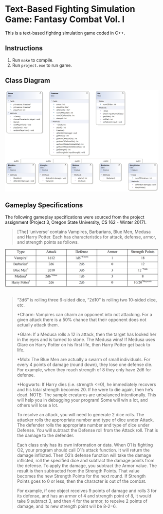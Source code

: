 # Text-Based Fighting Simulation Game: Fantasy Combat Vol. I

This is a text-based fighting simulation game coded in C++.

## Instructions
1. Run `make` to compile.
2. Run `project.exe` to run game.

## Class Diagram
![](class_diagram.png)

## Gameplay Specifications
The following gameplay specifications were sourced from the project assignment (Project 3, Oregon State University, CS 162 - Winter 2017).

> [The] ‘universe’ contains Vampires, Barbarians, Blue Men, Medusa and Harry Potter. Each has characteristics for attack, defense, armor, and strength points as follows.

<div align="center">
    <img src="character_chart.png" width="700">
</div>&nbsp

> “3d6” is rolling three 6-sided dice, “2d10” is rolling two 10-sided dice, etc.
>
> *Charm: Vampires can charm an opponent into not attacking. For a given attack there is a 50% chance that their opponent does not actually attack them.
>
> *Glare: If a Medusa rolls a 12 in attack, then the target has looked her in the eyes and is turned to stone. The Medusa wins! If Medusa uses Glare on Harry Potter on his first life, then Harry Potter get back to life.
>
> *Mob: The Blue Men are actually a swarm of small individuals. For every 4 points of damage (round down), they lose one defense die. For example, when they reach strength of 8 they only have 2d6 for defense.
>
> *Hogwarts: If Harry dies (i.e. strength <=0), he immediately recovers and his total strength becomes 20. If he were to die again, then he’s dead.
NOTE: The sample creatures are unbalanced intentionally. This will help you in debugging your program! Some will win a lot, and others will lose a lot.
>
> To resolve an attack, you will need to generate 2 dice rolls. The attacker rolls the appropriate number and type of dice under Attack. The defender rolls the appropriate number and type of dice under Defense. You will subtract the Defense roll from the Attack roll. That is the damage to the defender.
>
> Each class only has its own information or data. When O1 is fighting O2, your program should call O1’s attack function. It will return the damage inflicted. Then O2’s defense function will take the damage inflicted, roll the specified dice and subtract the damage points from the defense. To apply the damage, you subtract the Armor value. The result is then subtracted from the
Strength Points. That value becomes the new Strength Points for the next round. If Strength Points goes to 0 or less, then the character is out of the combat.
>
> For example, if one object receives 9 points of damage and rolls 3 for its defense, and has an armor of 4 and strength point of 8, it would take 9 subtract 3, and then 4 for the armor, to receive 2 points of damage, and its
new strength point will be 8-2=6.

